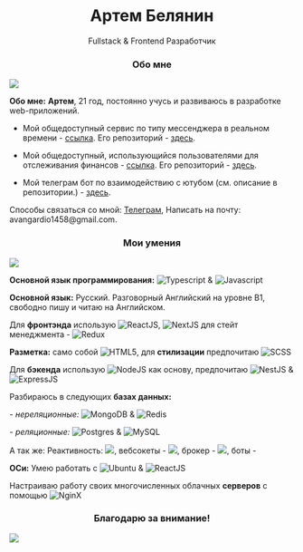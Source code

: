 <h1 align='middle'>Артем Белянин</h1>
<p align='middle' style='margin-bottom: '10px''>Fullstack & Frontend Разработчик</p>
<h3 align='middle'>Обо мне</h3>
<p><img style='heigth:'10px'' src='https://avangardio-1.ru/static/lenta.png'>
<p><b>Обо мне:</b> <b>Артем</b>, 21 год, постоянно учусь и развиваюсь в разработке web-приложений.
 <ul>
<li><p>Мой общедоступный сервис по типу мессенджера в реальном времени - <a href='https://avangardio-1.ru/' target='_blank'>ссылка</a>. Его репозиторий - <a href ='https://github.com/Avangardio/FCService'>здесь</a>.
 <li><p>Мой общедоступный, использующийся пользователями для отслеживания финансов - <a href='https://savemyfinance.com'>ссылка</a>. Его репозиторий -  <a href ='https://github.com/Avangardio/SMF'>здесь</a>.
<li> <p>Мой телеграм бот по взаимодействию с ютубом (см. описание в репозитории.) - <a href ='https://github.com/Avangardio/reporter-bot'>здесь</a>.
  </ul>
<p>Способы связаться со мной: <a href="https://t.me/Avangardio">Телеграм</a>, <a>Написать на почту: avangardio1458@gmail.com</a>.
<p>
<h3 align='middle'>Мои умения</h3>

<p><img style='heigth:'10px'' src='https://avangardio-1.ru/static/lenta.png'>
<p><b>Основной язык программирования:</b> <img vertical-align='middle' src="https://img.shields.io/badge/typescript-%23007ACC.svg?style=for-the-badge&logo=typescript&logoColor=white" alt="Typescript"> & <img src="https://img.shields.io/badge/javascript-%23323330.svg?style=for-the-badge&logo=javascript&logoColor=%23F7DF1E" alt="Javascript">
  
<p><b>Основной язык:</b> Русский. Разговорный Английский на уровне В1, свободно пишу и читаю на Английском.
  
<p>Для <b>фронтэнда</b> использую <img src="https://img.shields.io/badge/react-%2320232a.svg?style=for-the-badge&logo=react&logoColor=%2361DAFB" alt='ReactJS'/>, <img src="https://img.shields.io/badge/Next-black?style=for-the-badge&logo=next.js&logoColor=white" alt='NextJS'/> для стейт менеджмента - <img src="https://img.shields.io/badge/redux-%23593d88.svg?style=for-the-badge&logo=redux&logoColor=white" alt='Redux'/>
  
<p><b>Разметка:</b> само собой <img src="https://img.shields.io/badge/html5-%23E34F26.svg?style=for-the-badge&logo=html5&logoColor=white" alt='HTML5'/>, для <b>стилизации</b> предпочитаю <img src="https://img.shields.io/badge/SASS-hotpink.svg?style=for-the-badge&logo=SASS&logoColor=white" alt='SCSS'/>
  
<p>Для <b>бэкенда</b> использую <img src="https://img.shields.io/badge/node.js-6DA55F?style=for-the-badge&logo=node.js&logoColor=white" alt='NodeJS'/> как основу, предпочитаю <img src="https://img.shields.io/badge/nestjs-%23E0234E.svg?style=for-the-badge&logo=nestjs&logoColor=white" alt='NestJS'/> & <img src="https://img.shields.io/badge/express.js-%23404d59.svg?style=for-the-badge&logo=express&logoColor=%2361DAFB" alt='ExpressJS'/>
  
<p>Разбираюсь в следующих <b>базах данных:</b> <p><i> - нереляционные: </i><img src="https://img.shields.io/badge/MongoDB-%234ea94b.svg?style=for-the-badge&logo=mongodb&logoColor=white)" alt='MongoDB'/> & <img src="https://img.shields.io/badge/redis-%23DD0031.svg?style=for-the-badge&logo=redis&logoColor=white" alt='Redis'/>
  
<p><i> - реляционные: </i><img src="https://img.shields.io/badge/postgres-%23316192.svg?style=for-the-badge&logo=postgresql&logoColor=white" alt='Postgres'/> & <img src="https://img.shields.io/badge/mysql-%2300f.svg?style=for-the-badge&logo=mysql&logoColor=white" alt='MySQL'/>
 <p> А так же:
  Реактивность: <img src='https://img.shields.io/badge/rxjs-%23B7178C.svg?style=for-the-badge&logo=reactivex&logoColor=white'></img>, вебсокеты - <img src='https://img.shields.io/badge/Socket.io-black?style=for-the-badge&logo=socket.io&badgeColor=010101)'></img>, брокер - <img src='https://img.shields.io/badge/Rabbitmq-FF6600?style=for-the-badge&logo=rabbitmq&logoColor=white' />, боты - <img scr='https://img.shields.io/badge/Telegram-2CA5E0?style=for-the-badge&logo=telegram&logoColor=white'/>
<p><b>ОСи:</b> Умею работать с <img src="https://img.shields.io/badge/Ubuntu-E95420?style=for-the-badge&logo=ubuntu&logoColor=white" alt='Ubuntu'/> & <img src="https://img.shields.io/badge/Windows-0078D6?style=for-the-badge&logo=windows&logoColor=white" alt='ReactJS'/>
<p>Настраиваю работу своих многочисленных облачных <b>серверов</b> с помощью <img src="https://img.shields.io/badge/nginx-%23009639.svg?style=for-the-badge&logo=nginx&logoColor=white" alt='NginX'/>

  <h3 align='middle'>Благодарю за внимание!</h3>

<p><img style='heigth:'10px'' src='https://avangardio-1.ru/static/lenta.png'>
